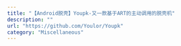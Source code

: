 ```yaml
---
title: "【Android脱壳】Youpk-又一款基于ART的主动调用的脱壳机"
description: ""
url: "https://github.com/Youlor/Youpk"
category: "Miscellaneous"
---
```

